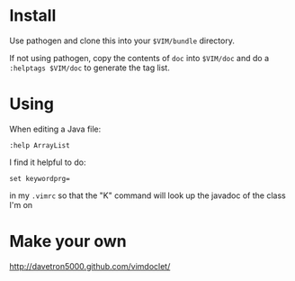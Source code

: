 # Install

Use pathogen and clone this into your `$VIM/bundle` directory.

If not using pathogen, copy the contents of `doc` into `$VIM/doc` and do a `:helptags $VIM/doc` to generate the tag list.

# Using

When editing a Java file:

    :help ArrayList

I find it helpful to do:

    set keywordprg=

in my `.vimrc` so that the "K" command will look up the javadoc of the class I'm on

# Make your own

http://davetron5000.github.com/vimdoclet/
